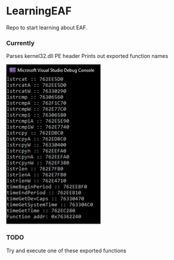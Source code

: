 # LearningEAF

Repo to start learning about EAF.

### Currently
Parses kernel32.dll PE header
Prints out exported function names

![Image](images/current.png)

### TODO
Try and execute one of these exported functions

